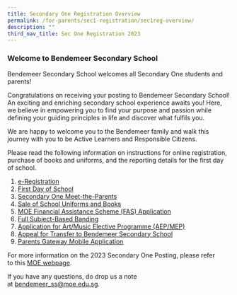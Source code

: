 ```yaml
---
title: Secondary One Registration Overview
permalink: /for-parents/sec1-registration/sec1reg-overview/
description: ""
third_nav_title: Sec One Registration 2023
---
```

### **Welcome to Bendemeer Secondary School**

Bendemeer Secondary School welcomes all Secondary One students and parents!

Congratulations on receiving your posting to Bendemeer Secondary School! An exciting and enriching secondary school experience awaits you! Here, we believe in empowering you to find your purpose and passion while defining your guiding principles in life and discover what fulfils you.

We are happy to welcome you to the Bendemeer family and walk this journey with you to be Active Learners and Responsible Citizens.

Please read the following information on instructions for online registration, purchase of books and uniforms, and the reporting details for the first day of school. 

  

1.  [e-Registration](/for-parents/sec-1-registration-2023/s1-ereg/)
2.  [First Day of School](/for-parents/sec1-registration/first-day/)
3.  [Secondary One Meet-the-Parents](/for-parents/sec1-registration/sec1-mtp/)
4.  [Sale of School Uniforms and Books](/for-parents/sec1-registration/sale-uniform-and-books/)
5.  [MOE Financial Assistance Scheme (FAS) Application](/for-parents/sec1-registration/moe-fas/)
6.  [Full Subject-Based Banding](/for-parents/sec1-registration/full-sbb/)
7.  [Application for Art/Music Elective Programme (AEP/MEP)](/for-parents/sec1-registration/aepmep-centres/)
8.  [Appeal for Transfer to Bendemeer Secondary School](/for-parents/sec1-registration/appeal-for-transfer/)
9.  [Parents Gateway Mobile Application](/for-parents/sec1-registration/pg-mobileapp/)



For more information on the 2023 Secondary One Posting, please refer to this <a href="https://www.moe.gov.sg/secondary/s1-posting/results" target="_blank" >MOE webpage</a>.

If you have any questions, do drop us a note at [bendemeer_ss@moe.edu.sg](mailto:bendemeer_ss@moe.edu.sg).
<br>